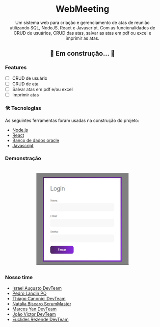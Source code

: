 <h1 align="center">WebMeeting</h1>

<p align="center">Um sistema web para criação e gerenciamento de atas de reunião utilizando SQL, NodeJS, React e Javascript. Com as funcionalidades
de CRUD de usuários, CRUD das atas, salvar as atas em pdf ou excel e imprimir as atas.</p>

<h2 align="center"> 
	🚧  Em construção...  🚧
</h4>

### Features

- [ ] CRUD de usuário
- [ ] CRUD de ata
- [ ] Salvar atas em pdf e/ou excel
- [ ] Imprimir atas

### 🛠 Tecnologias

As seguintes ferramentas foram usadas na construção do projeto:

- [Node.js](https://nodejs.org/en/)
- [React](https://pt-br.reactjs.org/)
- [Banco de dados oracle](https://www.oracle.com/br/database/technologies/appdev/sqldeveloper-landing.html)
- [Javascript](https://www.javascript.com/)

### Demonstração

<h1 align="center">
	<img src="https://github.com/IsraelAugusto0110/WebMeeting/blob/main/Documenta%C3%A7%C3%A3o/AppDemo.gif?raw=true" width="300" height="300" />
</h1>

### Nosso time
- [Israel Augusto DevTeam](https://github.com/IsraelAugusto0110)
- [Pedro Landin PO](https://github.com/Pedro-Landin)
- [Thiago Canonici DevTeam](https://github.com/thiagoCan)
- [Natalia Biscaro ScrumMaster](https://github.com/NataliaBiscaro)
- [Marcos Yan DevTeam](https://github.com/IsraelAugusto0110)
- [João Victor DevTeam](https://github.com/JVMedeiros)
- [Euclides Rezende DevTeam](https://github.com/IsraelAugusto0110)

